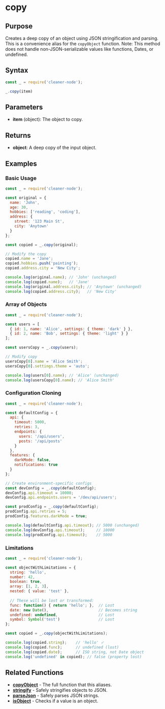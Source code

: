 # copy

## Purpose
Creates a deep copy of an object using JSON stringification and parsing. This is a convenience alias for the `copyObject` function. Note: This method does not handle non-JSON-serializable values like functions, Dates, or undefined.

## Syntax
```javascript
const _ = require('cleaner-node');

_.copy(item)
```

## Parameters
- **item** (object): The object to copy.

## Returns
- **object**: A deep copy of the input object.

## Examples

### Basic Usage
```javascript
const _ = require('cleaner-node');

const original = {
  name: 'John',
  age: 30,
  hobbies: ['reading', 'coding'],
  address: {
    street: '123 Main St',
    city: 'Anytown'
  }
};

const copied = _.copy(original);

// Modify the copy
copied.name = 'Jane';
copied.hobbies.push('painting');
copied.address.city = 'New City';

console.log(original.name); // 'John' (unchanged)
console.log(copied.name);   // 'Jane'
console.log(original.address.city); // 'Anytown' (unchanged)
console.log(copied.address.city);   // 'New City'
```

### Array of Objects
```javascript
const _ = require('cleaner-node');

const users = [
  { id: 1, name: 'Alice', settings: { theme: 'dark' } },
  { id: 2, name: 'Bob', settings: { theme: 'light' } }
];

const usersCopy = _.copy(users);

// Modify copy
usersCopy[0].name = 'Alice Smith';
usersCopy[0].settings.theme = 'auto';

console.log(users[0].name); // 'Alice' (unchanged)
console.log(usersCopy[0].name); // 'Alice Smith'
```

### Configuration Cloning
```javascript
const _ = require('cleaner-node');

const defaultConfig = {
  api: {
    timeout: 5000,
    retries: 3,
    endpoints: {
      users: '/api/users',
      posts: '/api/posts'
    }
  },
  features: {
    darkMode: false,
    notifications: true
  }
};

// Create environment-specific configs
const devConfig = _.copy(defaultConfig);
devConfig.api.timeout = 10000;
devConfig.api.endpoints.users = '/dev/api/users';

const prodConfig = _.copy(defaultConfig);
prodConfig.api.retries = 5;
prodConfig.features.darkMode = true;

console.log(defaultConfig.api.timeout); // 5000 (unchanged)
console.log(devConfig.api.timeout);     // 10000
console.log(prodConfig.api.timeout);    // 5000
```

### Limitations
```javascript
const _ = require('cleaner-node');

const objectWithLimitations = {
  string: 'hello',
  number: 42,
  boolean: true,
  array: [1, 2, 3],
  nested: { value: 'test' },
  
  // These will be lost or transformed:
  func: function() { return 'hello'; },  // Lost
  date: new Date(),                      // Becomes string
  undefined: undefined,                  // Lost
  symbol: Symbol('test')                 // Lost
};

const copied = _.copy(objectWithLimitations);

console.log(copied.string);    // 'hello' ✓
console.log(copied.func);      // undefined (lost)
console.log(copied.date);      // ISO string, not Date object
console.log('undefined' in copied); // false (property lost)
```

## Related Functions
- **[copyObject](./copy-object.md)** - The full function that this aliases.
- **[stringify](./stringify.md)** - Safely stringifies objects to JSON.
- **[parseJson](./parse-json.md)** - Safely parses JSON strings.
- **[isObject](./is-object.md)** - Checks if a value is an object.
